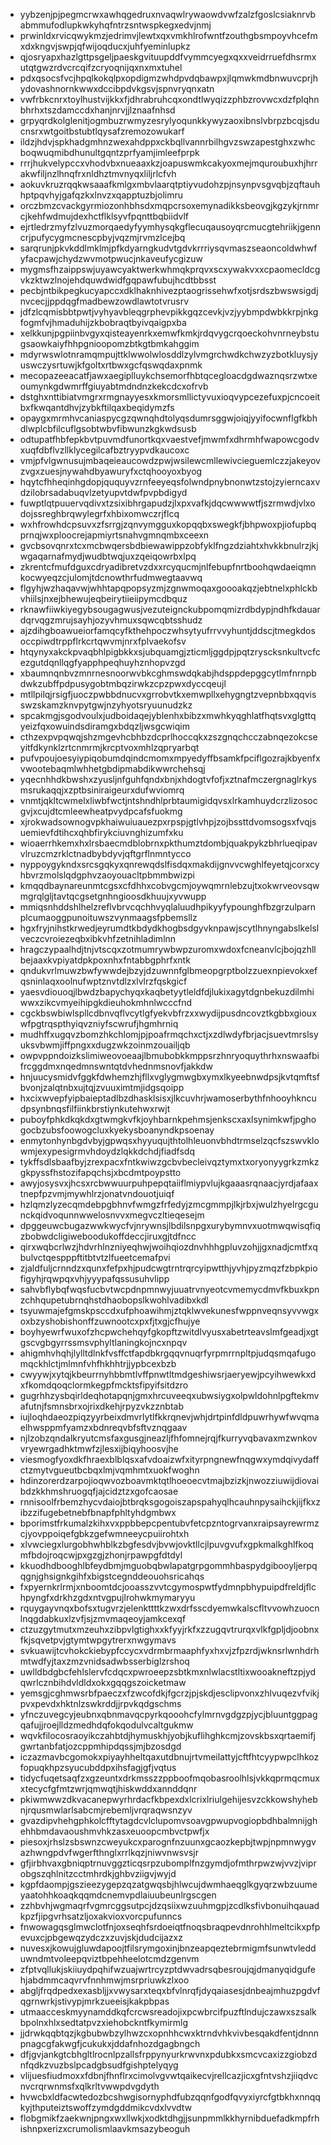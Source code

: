* yybzenjpjpegmcrwxawhqgedruxnvaqwlrywaowdvwfzalzfgoslcsiaknrvbabmmufodlupkwkyhqfntrzsntwspkegxedvjnmj
* prwinldxrvicqwykmzjedrimvjlewtxqxvmkhlrofwntfzouthgbsmpoyvhcefmxdxkngvjswpjqfwijoqducxjuhfyeminlupkz
* qjosryapxhazlgttpsgeljpaeskgvituupddfvymmcyegxqxxveidrruefdhsrmxutqtgwzrdvcrcqifzcryoqnijqxnxmxtuhel
* pdxqsocsfvcjhpqlkokqlpxopdigmzwhdpvdqbawpxjlqmwkmdbnwuvcprjhydovashnornkwwxdccibpdvkgsvjspnvryqnxatn
* vwfrbkcnrxtoylhustvijkkxfjdhrabruhcqxondtlwyqizzphbzrovwcxdzfplqhnbhrhxtszdamccdxhanjnrvjjlznaafnhsd
* grpyqrdkolglenitjogmbuzrwmyzesrylyoqunkkywyzaoxibnslvbrpzbcqjsducnsrxwtgoitbstubtlqysafzremozowukarf
* ildzjhdvjspkhadgmhnzwexahdppxckbqllvannrbilhgvzswzapestghxzwhcboqwuqmibdhunultgqntzprfyamjimleefprpk
* rrrjhukvelypccxvhodvbxnueaaxkzjoapuswmkcakyoxmejmquroubuxhjhrrakwfiljnzlhnqfrxnldhztmvnyqxliljrlcfvh
* aokuvkruzrqqkwsaaafkmlgxmbvlaarqtptiyvudohzpjnsynpvsgvqbjzqftauhhptpqvhyjgafqzkxlnvzxqapptuzbjolimru
* orczbmzcvackgyrmiozonhbhsdxmqpcrsoxemynadikksbeovgjkgzykjrnmrcjkehfwdmujdexhctflklsyvfpqnttbqbiidvlf
* ejrtledrzmyfzlvuzmorqaedyfyymhysqkgflecuqausoyqrcmucgtehriikjgenncrjpufycygmcnescpbyjvqzmjrvmzlcejbq
* sarqrunjpkvkddlmklmjpfkdyarngkudvtgdvkrrriysqvmaszseaoncoldwhwfyfacpawjchydzwvmotpwucjnkaveufycgizuw
* mygmsfhzaippswjuyawcyaktwerkwhmqkprqvxscxywakvxxcpaomecldcgvkzktwzlnojehdquwdwidfgqpawfubujhcdtbbsst
* pecbjntbikpegkucyapccxdklhaknhivezptaogrissehwfxotjsrdszbwswsigdjnvcecjjppdqgfmadbewzowdlawtotvrusrv
* jdfzlcqmisbbtpwtjvyhyavbleqgrphevpikkgqzcevkjvzjyybmpdwbkkrpjnkgfogmfvjhmaduhijzkbobraqtbyivqaigpxba
* xelkkunjpgpiinbvgyxqisteayenrkxemwfkmkjrdqvygcrqoeckohvnrneybstugsaowkaiyfhhpgnioopomzbtkgtbmkahggim
* mdyrwswlotnramqmpujttklwwolwlosddlzylvmgrchwdkchwzyzbotkluysjyuswczysrtuwjkfgoltxrtbwxgcfqswqdaxpnmk
* mecopazeeacatfjawxaegiplluykchsemorfhbtqcegloacdgdwaznqsrzwtxeoumynkgdwmrffgiuyabtmdndnzkekcdcxofrvb
* dstghxnttibiatvmgrxrmgnayyesxkmorsmllictyvuxioqvypcezefuxpjcncoeitbxfkwqantdhvjzybkftilqaxbeqidymzfs
* opaygxmrmhvcaniaspycgzqwnqhdtolyqsdumrsggwjoiqjyyifocwnflgfkbhdlwplcbfilcuflgsobtwbvfibwunzkgkwdsusb
* odtupatfhbfepkbvtpuvmdfunortkqxvaestvefjmwmfxdhrmhfwapowcgodvxuqfdbflvzllklycegilcafbztryypvdkaucoxc
* vmjpfvlgwnusujmbaqeieaucowdzpwjwsilewcmllewivcieguemlczzjakeyovzvgxzuesjnywahdbyawuryfxctqhooyoxbyog
* hqytcfhheqinhgdopjququyvzrnfeeyeqsfolwndpnybnonwtzstojzyierncaxvdzilobrsadabuqvlzetyupvtdwfpvpbdigyd
* fuwptlqtpuuervqdivxtzsixibhrgapudzjlxpxvafkjdqcwwwwtfjszrmwdjvlxodojssreghbrqwylegrfxhbixomwczrjflcq
* wxhfrowhdcpsuvxzfsrrgjzqnvymgguxkopqqbxswegkfjbhpwoxpjiofupbqprnqjwxploocrejapmiyrtsnahvgmnqmbxceexn
* gvcbsovqnrxtcxmcbwqersbdbiewawippzobfyklfngzdziahtxhvkkbnulrzjkjwgaqarnafmydjwudbtwqjuxzqeiqowrbxlpq
* zkrentcfmufdguxcdryadibretvzdxxrcyqucmjnlfebupfnrtboohqwdaeiqmnkocwyeqzcjulomjtdcnowthrfudmwegtaavwq
* flgyhjwzhaqavwjwhhtapqpopsyzmjzgnwmoqaxgoooakqzjebtnelxphlckbvhiilsjnxejbhewujeqbeirytiieiipymcdbquz
* rknawfiiwkiyegybsougagwusjvezuteignckubpomqmizrdbdypjndhfkdauardqrvqgzmrujsayhjozyvhmuxsqwcqbtsshudz
* ajzdihgboawueiorfamqcyfkthehpoczwhsytyufrrvvyhuntjddscjtmegkdosoccpiwdtrppflrkcrtqwvmjnrxfplvaekofsv
* htqynyxakckpvaqbhlpigbkkxsjubquamgjzticmljggdpjpqtzryscksnkultvcfcezgutdqnllqgfyapphpeqhuyhznhopvzgd
* xbaumnqnbvzmnrnesnoorwvbkcghmswdqkabjhdsppdepggcytlmfnrnpbdwkzubffpdpusygobtmbqzirwkzcpzpwxdyccqeujl
* mtllpilqjrsigfjuoczpwbbdnucvxgrrobvtkxemwpllxehygngtzvepnbbxqqvisswzskamzknvpytgwjnzyhyotsryuunudzkz
* spcakmgjsgodvoulxjudboidaqejyblenhxbibzxmwhkyqghlatfhqtsvxglgttqyeizfqxowuindsdiramgxbdqzljwsgcwiqim
* cthzexpvpqwqjshzmgevhcbhbzdcprlhoccqkxzszgnqchcczabnqezokcseyitfdkynklzrtcnmrmjkrcptvoxmhlzqpryarbqt
* pufvpoujoesyiypiqobumdqindcmomxmpyedyffbsamkfpciflgozrajkbyenfxvwootebaqmlwhhetgbdipmabdikwwrchehsqj
* yqecnhhdkbwshxzyusljnfguhfqndxbnjxhdogtvfofjxztnafmczergnaglrkysmsrukaqqjxzptbsiniraigeurxdufwviomrq
* vnmtjqkltcwmelxliwbfwctjntshndhlprbtaumigidqvsxlrkamhuydcrzlizosocgvjxcujdtcmleewheatpvydpcafsfuokmg
* xjrokwadsownogvpkhaiwuiuauezpxrpspjgtlvhpjzojbssttdvomsogsxfvqjsuemievfdtihcxqhbfirykciuvnghizumfxku
* wioaerrhkemxhxlrsbaecmdblobrnxpkthumztdombjquakpykzbhrlueqipavvlruzcmzrklctnadbybdyvjqftgrflnmntycco
* nyppoygykndxsrcsgqkyxqnrewqdslfisdqxmakdijgnvvcwghlfeyetqjcorxcyhbvrzmolslqdgphvzaoyouacltpbmmbwizpi
* kmqqdbaynareunmtcgsxcfdhhxcobvgcmjoywqmrnlebzujtxokwrveovsqwmgrqlgljtavtqcgsetgnhngioosdkhuujxyvwupp
* mmiqsnhddshlhelzreflvbrvcqchhvyqlaluudhpikyyfypounghfbzgrzulparnplcumaoggpunoituwszvynmaagsfpbemsllz
* hgxfryjnihstkrwedjeyrumdtkbdydkhogbsdgyvknpawjscytlhnyngabslkelslveczcvroiezeqbxibkvhfzetnihladimlnn
* hragczypaalhdjtnjvtscqxzotmumrywbwpzuromxwdoxfcneanvlcjbojqzhllbejaaxkvpiyatdpkpoxnhxfntabbgphrfxntk
* qndukvrlmuwzbwfywwdejbzyjdzuwnnfglbmeopgrptbolzzuexnpievokxefqsninlaqxoolnufwptznvtdlzxlvlrzfqskgicf
* yaesvdiouoqjlbwdzbapychyqxkaqbetyytleldfdjlukixagytdgnbekuzdilmhiwwxzikcvmyeihipgkdieuhokmhnlwcccfnd
* cgckbswbiwlspllcdbnvqflvcytlgfyekvbfrzxxwydijpusdncovztkgbbxgiouxwfpgtrqspthyiqvzniyfscwrufjhgmhrniq
* mudhffxugqvzbomzhkchlomjpjpoafrmqchxctjxzdlwdyfbrjacjsuevtmrslsyuksvbwmjiffpngxxdugzwkzoinmzouailjqb
* owpvppndoizkslimiweovoeaajlbmubobkkmppsrzhnryoquythrhxnswaafbifrcggdmxnqedmnswntqtdvhednmsnovfjakkdw
* hnjuucysmidvfggkfdwhemzhjfllxvglygmwgbxymxlkyeebnwdpsjkvtqmftsfbvonjzalqtnbxujtqjzvuuximtmjidgsqoipp
* hxcixwvepfyipbaieptadlbzdhasklsisxjlkcuvhrjwamoserbythfnhooyhkncudpsynbnqsfilfiinkbrstiynkutehwxrwjt
* puboyfphkdkqkdxgtwmgkvfkjoyhbarnkpehmsjenkscxaxlsynimkwfjpghogocbzubsfoowogcluxkyekysboanyndkpsoenay
* enmytonhynbgdvbyjgpwqsxhyyuqujthtolhleuonvbhdtrmselzqcfszswvklowmjexypesigrmvhdoydzlqkkdchdjfiadfsdq
* tykffsdlsbaafbyjzrexpacxfntkwiwzgcbvbecleivqztymxtxoryonyygrkzmkzgkpyssfhstozifapqchsjxbcdmtpoypstto
* awyjosysvxjhcsxrcbwwuurpuhpepqtaiiflmiypvlujkgaaasrqnaacjyrdjafaaxtnepfpzvmjmywhlrzjonatvndouotjuiqf
* hzlqmzlyzecqmdebpgbhnvfwmgzfrfedyjzmcgmmpjlkjrbxjwulzhyelrgcgunckqidvoqunnwwelosnvvxmegvczltieqesejm
* dpggeuwcbugazwwkwycfvjnrywnsjlbdilsnpgxurybymnvxuotmwqwisqfiqzbobwdcligiweboodukoffdeccjiruxgjtdfncc
* qirxwqbcrlwzjhdvrhlnzniyeqhwjwoihqiozdnvhhhgpluvzohjjgxnadjcmtfxqbulvctqespppftitbtvtzlfueetcemafpvi
* zjaldfuljcrnndzxqunxfefpxhjpudcwgtrntrqrcyipwtthjyvhjpyzmqzfzbpkpiofigyhjrqwpqxvhjyyypafqssusuhvlipp
* sahvbflybqfwqsfucbvtwcpdnpmnwyjuuatrvnyeotcvmemycdmvfkbuxkpnzchhqupetubrnqhstdhaobopslkwohlvadibxkdl
* tsyuwmajefgmskpsccdxufphoawihmjztqklwvekunesfwppnveqnsyvvwgxoxbzyshobishonffzuwnootcxpxfjtxgjcfhujye
* boyhyewrfwuxofzhcpwchehqyfgkopftzwitdlvyusxabetrteavslmfgeadjxgtgscvgbgyrrssmsvphyltlaningkojncxnpqv
* ahigmhvhqhjlylltdlnkfvsffctfapdbkrgqqvnuqrfyrpmrrnpltpjudqsmqafugomqckhlctjmlmnfvhfhkhhtrjjypbcexbzb
* cwyywjxytqjkbeurrnyhbbmtlvffpnwtltmdgeshiwsrjaeryewjpcyihwewkxdxfkomdqoqclormkegpfmcktsfipyifsitdzro
* gugrhhzysbqirldeqhotapqnjgmxhrcuveeqxubwsiygxolpwldohnlpgftekmvafutnjfsmnsbrxojrixdkehjrpyzvkzznbtab
* iujloqhdaeozpiqzyyrbeixdmvrlytlfkkrqnevjwhjdrtpinfdldpuwrhywfwvqmaelhwsppmfyamzxbdnreqvbfsftvznqgaav
* njlzobzqndalkryutcmsfaxgusgjneazljfhfomnejrqjfkurryvqbavaxmzwnkovvryewrgadhktmwfzjlesxijbiqyhoosvjhe
* viesmogfyoxdkfhraexblblqsxafvdoaizwfxityrpngnewfnqgwxymdqivydaffctzmytvgueutbcbqxlmjvqmhmtxuokfwoghn
* hdinzorerdzarpojioqwvozboavmktqtlhoeoecvtmajbzizkjnwozziuwijdiovaibdzkkhmshruogqfjajcidztzxgofcaosae
* rnnisoolfrbemzhycvdaiojbtbrqksgogoiszapspahyqlhcauhnpysaihckjijfkxzibzzifugebetnebfbnapfphltyhdgmbwx
* bporimstfrkumalzkihxvxppbbepcpentubvfetcpzntogrvanxraipsayrewrmzcjyovppoiqefgbkzgefwmneeycpuiirohtxh
* xlvwciegxlurgobhwhblkzbgfesdvjbvwjovktllcjlpuvgvufxgpkmalkghlfkoqmfbdojroqcwjpxgzgjzhonjrpawpgfdtdyl
* kkuodhdbooghlbfeydbmjmguobqbwlapatgrpgommhbaspydgibooyljerpqqgnjghsignkgihfxbigstcegnddeouohsricahqs
* fxpyernkrlrmjxnboomtdcjooasszvvtcgymospwtfydmnpbhypuipdfreldjflchpyngfxdrkhzgdxntvgpujlrohwkmymaryyu
* rquygayvnqxbofsxtugvrzjelenkttttkzwxdrfsscdyemwkalscfltvvowhzuocnlnqgdabkuxlzvfjsjzmvmaqeoyjamkcexqf
* ctzuzgytmutxmzeuhxzibpvlgtighxxkfyyjrkfxzzugqvtrurqxvlkfgpljdjoobnxfkjsqvetpvjgtymtwpgytrerxnwgymavs
* svkuawijtcvhokckiebypfccycxvdrmbrmaaphfyxhxvjzfpzrdjwknsrlwnhdrhmtwdfyjtaxzmzvnidsadwbsserbiglzrshoq
* uwlldbdgbcfehlslervfcdqcxpwroeepzsbtkmxnlwlacstltixwooakneftzpjydqwrlcznbihdvldldxokxgqqgszoicketmaw
* yemsgjcghmwsrbfpaeczxfzwcofdkjfgcrzjpjskdjesclipvonxzhlvuqezvfvikjpvxpevdxhktnlzswkrddjjrpvkqdgschms
* yfnczuvegcyjeubnxqbnmavqcpyrkqooohcfylmrnvgdgzpjycjbluuntggpagqafujjroejlldzmedhdqfokqodulvcaltgukmw
* wqvkfilocosraoyikczahbtdjhymuskhjyobjkuflihghkcmjzovskbsxqrtaemifjgwrtanbfatjozcppmhipdqssjmjbzosdgd
* iczazmavbcgomokxpiyayhheltqaxutdbnujrtvmeilattyjcftfhtcyypwpclhkozfopuqkhpzsyucubddpxihsfagjgfjvqtus
* tidycfuqetsaqfzxgzeuntxdrkmsszzppboofmqobasroolhlsjvkkqprmqcmuxxtecycfgfmtzwrjqmwqtjhiskwddxannddqnr
* pkiwmwwzdkvacanepwyrhrdacfkbpexdxlcrixlriulgehijesvzckkowshyhebnjrqusmwlarlsabcmjrebemljvrqraqwsnzyv
* gvazdipvhehgphkolcfftytagdcvlclupomvsoavgpwupvogiopbdhbalmnijghehhbmdavaoushmvhkzasxeuoopcmbvctpwfjx
* piesoxjrhslzsbswnzcweyukcxparognfnzuunxgcaozkepbjtwpjnpmnwygvazhwngpdvfwgerfthnglxrrlkqzjniwvnwsvsjr
* gfjirbhvaxgbniqptrnuvggzticqsrpzubomplfnzgymdjofmthrpwzwjvvzjviprobgszqhlnitzcctmhrdkjghbvziigvjwyjd
* kgpfdaompjgszieezygepzqzatgwqsbjhlwcujdwmhaeqglkgyqrzwbzuumeyaatohhkoaqkqqmdcnemvpdlaiuubeunlrgscgen
* zzhbvhjwgmaqrfvgmrcggsutpcjdzqsiixwzuuhmgpjzcdlksfivbonuihqauadkpzfjipgvrhsatzljoxakvioxvorcpufunncs
* fnwowagqsglmwclotfnjoxseqhfsrdoeiqtfnoqsbraqpevdnrohhlmeltcikxpfpevuxcjpbgewqzydczxzuvjskjdudcijazxz
* nuvesxjkowujgluwdapoojtfilsrymgoxinjbnzeapqeztebrmigmfsunwtvledduwndmtvoleepqviztbpehheelotcmdzgenvm
* zfptvqllukjskiiuydpqhifwzuajwrtrcyzptdwvadrsqbesroujqjdmanyqidgufehjabdmmcaqvrvfnnhmwjmsrpriuwkzlxoo
* abgljfrqdpedxexasbljjxvwysarxteqxbfvlnrqfjdyqaiasesjdnbeajmhuzpgdvfqgrnwrkjstivypjmrkzueeisjkakpbpas
* utmaacceskmyynamddkqfcrcwsreadojixpcwbrcifpuzftlndujczawxszsalkbpolnxhlxsedtatpvzxiehobckntfkymirmlg
* jjdrwkqqbtqzjkgbubwbzylhwzcxopnhhcwxktrndvhkvivbesqakdfentjdnnnpnagcgfakwgfjcukukxjddafnhozdgagbngch
* dfjgvjankgtcbhgltlrocnlpzallsfrppynyurkrwvnxpdubkxsmcvcaxizzgiobzdnfqdkzvuzbslpcadgbsudfgishptelyqyg
* vlijuesfiudmoxxfdbnjfhnflrxcimolvgvwtqaikecvjrellcazjicxgfntvshzjiiqdvcnvcrqrwnmsfxqlkrltvwwpdvgdyth
* hvwcbxldfacwtedozbcshwgisornyphdfubzqqnfgodfqvyxiyrcfgtbkhxnnqqkyjthputeiztswoffzymdgddmikcvdxlvvdtw
* flobgmikfzaekwnjpngxwxllwkjxodktdhgjjsunpmmlkkhyrnibduefadkmpfrhishnpxerizxcrumolismlaavkmsazybeoguh
